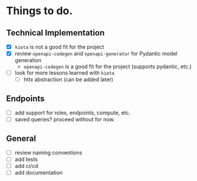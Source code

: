 # Things to do.

## Technical Implementation

- [x] `kiota` is not a good fit for the project
- [x] review `openapi-codegen` and `openapi-generator` for Pydantic model generation
	- `openapi-codegen` is a good fit for the project (supports pydantic, etc.)
- [ ] look for more lessons learned with `kiota`
	- [ ] httx abstraction (can be added later)

## Endpoints

- [ ] add support for roles, endpoints, compute, etc. 
- [ ] saved queries? proceed without for now. 

## General

- [ ] review naming conventions
- [ ] add tests
- [ ] add ci/cd
- [ ] add documentation
